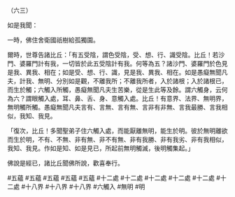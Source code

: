 （六三）

如是我聞：

一時，佛住舍衛國祇樹給孤獨園。

爾時，世尊告諸比丘：「有五受陰，謂色受陰，受、想、行、識受陰。比丘！若沙門、婆羅門計有我，一切皆於此五受陰計有我。何等為五？諸沙門、婆羅門於色見是我、異我、相在；如是受、想、行、識，見是我、異我、相在。如是愚癡無聞凡夫，計我、無明、分別如是觀，不離我所；不離我所者，入於諸根；入於諸根已，而生於觸；六觸入所觸，愚癡無聞凡夫生苦樂，從是生此等及餘。謂六觸身，云何為六？謂眼觸入處，耳、鼻、舌、身、意觸入處。比丘！有意界、法界、無明界，無明觸所觸。愚癡無聞凡夫言有、言無、言有無、言非有非無、言我最勝、言我相似，我知、我見。

「復次，比丘！多聞聖弟子住六觸入處，而能厭離無明，能生於明。彼於無明離欲而生於明，不有、不無、非有無、非不有無、非有我勝、非有我劣、非有我相似，我知、我見。作如是知、如是見已，所起前無明觸滅，後明觸集起。」

佛說是經已，諸比丘聞佛所說，歡喜奉行。



#五蘊
#五蘊
#五蘊
#五蘊
#五蘊
#十二處
#十二處
#十二處
#十二處
#十二處
#十二處
#十八界
#十八界
#十八界
#六觸入
#無明
#明
